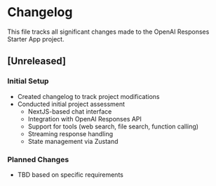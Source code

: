 # Changelog

This file tracks all significant changes made to the OpenAI Responses Starter App project.

## [Unreleased]

### Initial Setup
- Created changelog to track project modifications
- Conducted initial project assessment
  - NextJS-based chat interface
  - Integration with OpenAI Responses API
  - Support for tools (web search, file search, function calling)
  - Streaming response handling
  - State management via Zustand

### Planned Changes
- TBD based on specific requirements
